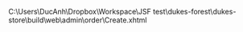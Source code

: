 C:\Users\DucAnh\Dropbox\Workspace\JSF test\dukes-forest\dukes-store\build\web\admin\order\Create.xhtml
